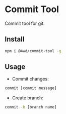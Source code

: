 # Commit Tool

Commit tool for git.

## Install

```bash
npm i @4wd/commit-tool -g
```

## Usage

* Commit changes:

```bash
commit [commit message]
```

* Create branch:

```bash
commit -b [branch name]
```

